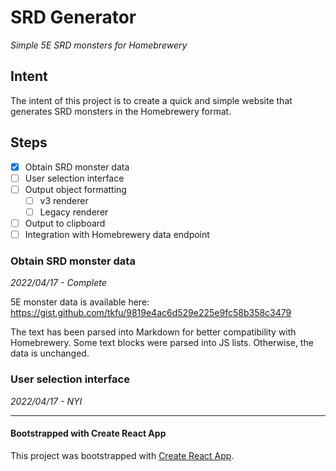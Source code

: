 # SRD Generator
*Simple 5E SRD monsters for Homebrewery*

## Intent

The intent of this project is to create a quick and simple website that generates SRD monsters in the Homebrewery format.

## Steps

- [x] Obtain SRD monster data
- [ ] User selection interface
- [ ] Output object formatting
  - [ ] v3 renderer
  - [ ] Legacy renderer
- [ ] Output to clipboard
- [ ] Integration with Homebrewery data endpoint

### Obtain SRD monster data
*2022/04/17 - Complete*

5E monster data is available here:
https://gist.github.com/tkfu/9819e4ac6d529e225e9fc58b358c3479

The text has been parsed into Markdown for better compatibility with Homebrewery. Some text blocks were parsed into JS lists.
Otherwise, the data is unchanged.

### User selection interface
*2022/04/17 - NYI*

---

#### Bootstrapped with Create React App

This project was bootstrapped with [Create React App](https://github.com/facebook/create-react-app).
